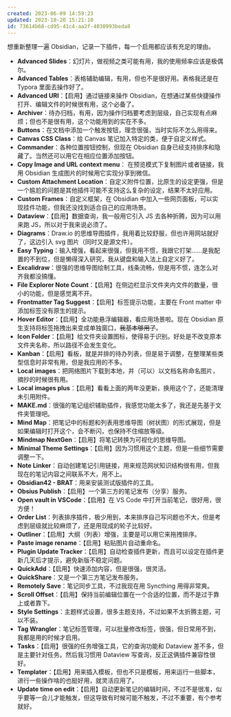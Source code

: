 ```yaml
---
created: 2023-06-09 14:59:23
updated: 2023-10-20 15:21:10
id: 73614b68-cd95-41c4-aa2f-4030993beda8
---
```

想重新整理一遍 Obsidian，记录一下插件，每一个启用都应该有充足的理由。

- **Advanced Slides**：幻灯片，做视频之类可能有用，我的使用频率应该是极偶尔。
- **Advanced Tables**：表格辅助编辑，有用，但也不是很好用。表格我还是在 Typora 里面去操作好了。
- **Advanced URI**：【启用】通过链接来操作 Obsidian，在想通过某些快捷操作打开、编辑文件的时候很有用，这个必备了。
- **Archiver**：待办归档，有用，因为操作归档要考虑到层级，自己实现有点麻烦；但也不是很有用，这个功能用到的实在不多。
- **Buttons**：在文档中添加一个触发按钮，理念很强，当时实际不怎么用得来。
- **Canvas CSS Class**：给 Canvas 笔记加入特定的类，便于自定义样式。
- **Commander**：各种位置按钮控制，但现在 Obsidian 自身已经支持排序和隐藏了。当然还可以用它在相应位置添加按钮。
- **Copy Image and URL context menu**： 在预览模式下复制图片或者链接，我用 Obsidian 生成图片的时候用它实现分享到微信。
- **Custom Attachment Location**：自定义附件位置，比原生的设定更强，但是一个尴尬的问题是其他插件可能不支持这么复杂的设定，结果不太好应用。
- **Custom Frames**：自定义框架，在 Obsidian 中加入一些网页面板，可以实现挂件功能，但我还没找到适合自己的应用场景。
- **Dataview**：【启用】数据查询，我一般用它引入 JS 去各种折腾，因为可以用来跑 JS，所以对于我来说必须了。
- **Diagrams**：Draw.io 的思维导图插件，我用着比较舒服，但也许用网站就好了，这边引入 svg 图片（同时又是源文件）。
- **Easy Typing**：输入增强，看起来很强，但我用不惯，我跟它打架……是我配置的不到位，但是懒得深入研究，我从键盘和输入法上自定义好了。
- **Excalidraw**：很强的思维导图绘制工具，线条流畅，但是用不惯，连怎么对齐我都没搞懂。
- **File Explorer Note Count**：【启用】在侧边栏显示文件夹内文件的数量，很小的功能，但是感觉离不开。
- **Frontmatter Tag Suggest**：【启用】标签提示功能，主要在 Front matter 中添加标签没有原生的提示。
- **Hover Editor**：【启用】全功能悬浮编辑器，看应用场景啦。现在 Obsidian 原生支持将标签拖拽出来变成单独窗口，~~我基本够用了~~。
- **Icon Folder**：【启用】给文件夹设置图标，使得易于识别。好处是不改变原本文件夹名称，所以路径不会发生变化。
- **Kanban**：【启用】看板，就是并排的待办列表，但是易于调整，在整理某些类型信息时非常有用，但是我应用的不多。
- **Local images**：把网络图片下载到本地，并（可以）以文档名称命名图片，摘抄的时候很有用。
- **Local images plus**：【启用】看看上面的两年没更新，换用这个了，还能清理未引用附件。
- **MAKE.md**：很强的笔记组织辅助插件，我感觉功能太多了，我还是先基于文件夹管理吧。
- **Mind Map**：把笔记中的标题和列表用思维导图（树状图）的形式展现，但是如果编辑时打开这个，会不断闪，也保持不住缩放等级。
- **Mindmap NextGen**：【启用】将笔记转换为可视化的思维导图。
- **Minimal Theme Settings**：【启用】因为习惯用这个主题，但是一些细节需要调整一下。
- **Note Linker**：自动创建笔记引用链接，用来规范网状知识结构很有用，但我现在的笔记内容之间联系不大，用不上。
- **Obsidian42 - BRAT**：用来安装测试版插件的工具。
- **Obsius Publish**：【启用】一个第三方的笔记发布（分享）服务。
- **Open vault in VSCode**：【启用】在 VS Code 中打开当前笔记，很好用，很方便！
- **Order List**：列表排序插件，极少用到，本来排序自己写问题也不大，但是考虑到层级就比较麻烦了，还是用现成的轮子比较好。
- **Outliner**：【启用】大纲（列表）增强，主要是可以用它来拖拽排序。
- **Paste image rename**：【启用】粘贴图片自动重命名。
- **Plugin Update Tracker**：【启用】自动检查插件更新，而且可以设定在插件更新几天后才提示，避免新版不稳定问题。
- **QuickAdd**：【启用】快速添加内容，但是很强，很灵活。
- **QuickShare**：又是一个第三方笔记发布服务。
- **Remotely Save**：笔记同步工具，不过我现在用 Syncthing 用得非常爽。
- **Scroll Offset**：【启用】保持当前编辑位置在一个合适的位置，而不是过于靠上或者靠下。
- **Style Settings**：主题样式设置，很多主题支持，不过如果不太折腾主题，可以不装。
- **Tag Wrangler**：笔记标签管理，可以批量修改标签，很强，但日常用不到，我都是用的时候才启用。
- **Tasks**：【启用】很强的任务增强工具，它的查询功能和 Dataview 差不多，但是主要针对任务。然后我习惯用 Dataview 写查询，反正这俩插件兼容性很好。
- **Templater**：【启用】用来插入模板，但也不只是模板，用来运行一些脚本，进行一些操作啥的也挺好用，就灵活应用了。
- **Update time on edit**：【启用】自动更新笔记的编辑时间，不过不是很准，似乎要等一会儿才能触发，但这导致有时候可能不触发，不过不重要，有个参考就好。